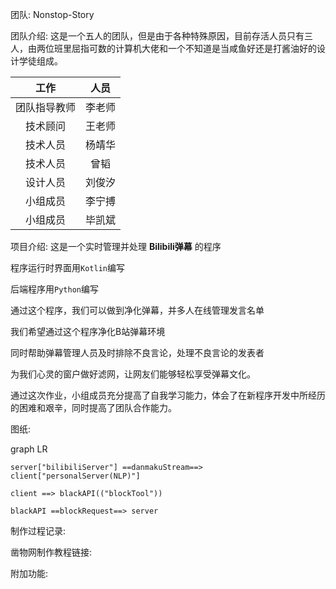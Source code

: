 团队: Nonstop-Story

团队介绍: 
这是一个五人的团队，但是由于各种特殊原因，目前存活人员只有三人，由两位班里屈指可数的计算机大佬和一个不知道是当咸鱼好还是打酱油好的设计学徒组成。

|工作|人员|
|:---:|:---:|
|团队指导教师|李老师|
|技术顾问|王老师|
|技术人员|杨靖华|
|技术人员|曾韬|
|设计人员|刘俊汐|
|小组成员|李宁搏|
|小组成员|毕凯斌|

项目介绍: 
这是一个实时管理并处理 **Bilibili弹幕** 的程序

程序运行时界面用`Kotlin`编写

后端程序用`Python`编写

通过这个程序，我们可以做到净化弹幕，并多人在线管理发言名单

我们希望通过这个程序净化B站弹幕环境

同时帮助弹幕管理人员及时排除不良言论，处理不良言论的发表者

为我们心灵的窗户做好滤网，让网友们能够轻松享受弹幕文化。

通过这次作业，小组成员充分提高了自我学习能力，体会了在新程序开发中所经历的困难和艰辛，同时提高了团队合作能力。

图纸: 

graph LR

	server["bilibiliServer"] ==danmakuStream==> client["personalServer(NLP)"]

	client ==> blackAPI(("blockTool"))
	
	blackAPI ==blockRequest==> server



制作过程记录: 

凿物网制作教程链接: 

附加功能: 
